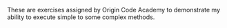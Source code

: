 These are exercises assigned by Origin Code Academy to demonstrate my ability to execute simple to some complex methods.